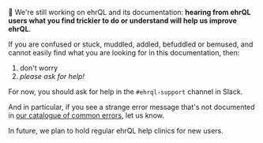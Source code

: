 :construction: We're still working on ehrQL and its documentation:
**hearing from ehrQL users what you find trickier to do or understand will help us improve ehrQL**.

If you are confused or stuck, muddled, addled, befuddled or bemused,
and cannot easily find what you are looking for in this documentation, then:

1. don't worry
2. _please ask for help!_

For now, you should ask for help in the `#ehrql-support` channel in Slack.

And in particular,
if you see a strange error message that's not documented in [our catalogue of common errors](../explanation/errors.md),
let us know.

In future, we plan to hold regular ehrQL help clinics for new users.

